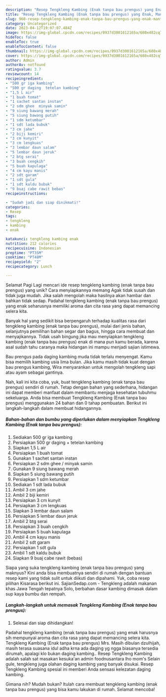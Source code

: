 ```yaml
---
description: "Resep Tengkleng Kambing (Enak tanpa bau prengus) yang Enak, Mantap"
title: "Resep Tengkleng Kambing (Enak tanpa bau prengus) yang Enak, Mantap"
slug: 960-resep-tengkleng-kambing-enak-tanpa-bau-prengus-yang-enak-mantap
category: Uncategorized
date: 2023-04-12T19:07:07.484Z
image: https://img-global.cpcdn.com/recipes/0937d3001612165a/680x482cq70/tengkleng-kambing-enak-tanpa-bau-prengus-foto-resep-utama.jpg
hideToc: false
enableToc: true
enableTocContent: false
thumbnail: https://img-global.cpcdn.com/recipes/0937d3001612165a/680x482cq70/tengkleng-kambing-enak-tanpa-bau-prengus-foto-resep-utama.jpg
cover: https://img-global.cpcdn.com/recipes/0937d3001612165a/680x482cq70/tengkleng-kambing-enak-tanpa-bau-prengus-foto-resep-utama.jpg
author: Admin
authorAv: notfound
ratingvalue: 3.7
reviewcount: 14
recipeingredient:
- "500 gr iga kambing"
- "500 gr daging  tetelan kambing"
- "1,5 L air"
- "1 buah tomat"
- "1 sachet santan instan"
- "2 sdm ghee  minyak samin"
- "9 siung bawang merah"
- "5 siung bawang putih"
- "1 sdm ketumbar"
- "1 sdt lada bubuk"
- "3 cm jahe"
- "2 biji kemiri"
- "3 cm kunyit"
- "3 cm lengkuas"
- "3 lembar daun salam"
- "5 lembar daun jeruk"
- "2 btg serai"
- "3 buah cengkih"
- "5 buah kapulaga"
- "4 cm kayu manis"
- "2 sdt garam"
- "1 sdt gula"
- "1 sdt kaldu bubuk"
- "9 buaj cabe rawit bebas"
recipeinstructions:

- "Sudah jadi dan siap dinikmati!"
categories:
- Resep
tags:
- tengkleng
- kambing
- enak

katakunci: tengkleng kambing enak 
nutrition: 212 calories
recipecuisine: Indonesian
preptime: "PT35M"
cooktime: "PT48M"
recipeyield: "2"
recipecategory: Lunch

---
```



Selamat Pagi Lagi mencari ide resep tengkleng kambing (enak tanpa bau prengus) yang unik? Cara menyiapkannya memang Agak tidak susah dan tidak juga mudah. Jika salah mengolah maka hasilnya akan hambar dan bahkan tidak sedap. Padahal tengkleng kambing (enak tanpa bau prengus) yang enak seharusnya memiliki aroma dan cita rasa yang dapat memancing selera kita.


Banyak hal yang sedikit bisa berpengaruh terhadap kualitas rasa dari tengkleng kambing (enak tanpa bau prengus), mulai dari jenis bahan, selanjutnya pemilihan bahan segar dan bagus, hingga cara membuat dan menyajikannya. Tidak usah bingung jika mau menyiapkan tengkleng kambing (enak tanpa bau prengus) enak di mana pun kamu berada, karena asal sudah tahu caranya maka hidangan ini mampu menjadi sajian istimewa.

Bau prengus pada daging kambing muda tidak terlalu menyengat. Kamu bisa memilih kambing usia lima bulan. Jika kamu masih tidak kuat dengan bau prengus kambing, Wira menyarankan untuk mengolah tengkleng sapi atau ayam sebagai gantinya.


Nah, kali ini kita coba, yuk, buat tengkleng kambing (enak tanpa bau prengus) sendiri di rumah. Tetap dengan bahan yang sederhana, hidangan ini dapat memberi manfaat dalam membantu menjaga kesehatan tubuhmu sekeluarga. Anda bisa membuat Tengkleng Kambing (Enak tanpa bau prengus) menggunakan 24 bahan dan 0 tahap pembuatan. Berikut ini langkah-langkah dalam membuat hidangannya.

<!--inarticleads1-->

##### Bahan-bahan dan bumbu yang diperlukan dalam menyiapkan Tengkleng Kambing (Enak tanpa bau prengus):

1. Sediakan 500 gr iga kambing
1. Persiapkan 500 gr daging + tetelan kambing
1. Siapkan 1,5 L air
1. Persiapkan 1 buah tomat
1. Gunakan 1 sachet santan instan
1. Persiapkan 2 sdm ghee / minyak samin
1. Gunakan 9 siung bawang merah
1. Siapkan 5 siung bawang putih
1. Persiapkan 1 sdm ketumbar
1. Sediakan 1 sdt lada bubuk
1. Ambil 3 cm jahe
1. Ambil 2 biji kemiri
1. Persiapkan 3 cm kunyit
1. Persiapkan 3 cm lengkuas
1. Siapkan 3 lembar daun salam
1. Persiapkan 5 lembar daun jeruk
1. Ambil 2 btg serai
1. Persiapkan 3 buah cengkih
1. Persiapkan 5 buah kapulaga
1. Ambil 4 cm kayu manis
1. Ambil 2 sdt garam
1. Persiapkan 1 sdt gula
1. Ambil 1 sdt kaldu bubuk
1. Siapkan 9 buaj cabe rawit (bebas)


Siapa yang suka tengkleng kambing (enak tanpa bau prengus) yang maknyus? Kini anda bisa membuatnya sendiri di rumah dengan bantuan resep kami yang tidak sulit untuk diikuti dan dipahami. Yuk, coba resep pilihan Kisarasa berikut ini. SajianSedap.com - Tengkleng adalah makanan khas Jawa Tengah tepatnya Solo, berbahan dasar kambing dimasak dalam sup kaya bumbu dan rempah. 

<!--inarticleads2-->

##### Langkah-langkah untuk memasak Tengkleng Kambing (Enak tanpa bau prengus):


1. Selesai dan siap dihidangkan!

Padahal tengkleng kambing (enak tanpa bau prengus) yang enak harusnya sih mempunyai aroma dan cita rasa yang dapat memancing selera kita. Tengkleng Kambing (Enak tanpa bau prengus) Mrs. Masih dibulan dzulhijah, masih terasa suasana idul adha krna ada daging yg ngga biasanya tersedia dirumah, apalagi klo bukan daging kambing.. Resep Tengkleng Kambing adalah salah sat masakan kesuka&#39;an admin foodnusantara lho mom&#39;s Selain gule, tengkleng juga olahan daging kambing yang banyak disukai. Resep Tengkleng Kambing spesial ini memberi Anda sensasi kelezatan daging kambing. 

Gimana nih? Mudah bukan? Itulah cara membuat tengkleng kambing (enak tanpa bau prengus) yang bisa kamu lakukan di rumah. Selamat mencoba!
